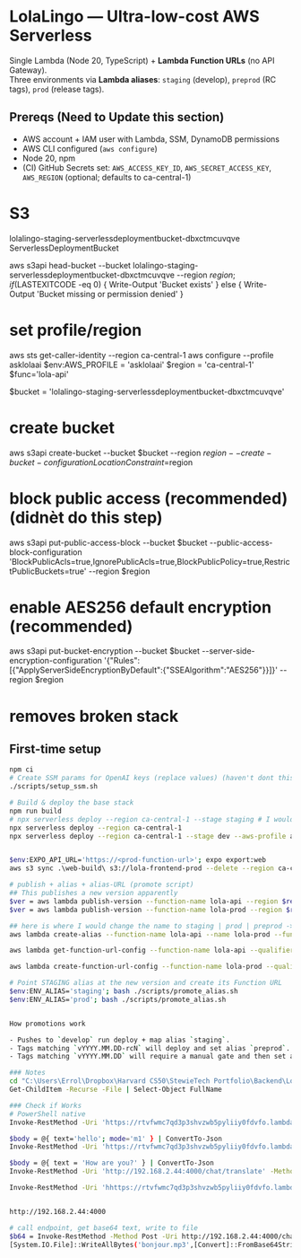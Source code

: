 # LolaLingo — Ultra-low-cost AWS Serverless

Single Lambda (Node 20, TypeScript) + **Lambda Function URLs** (no API Gateway).  
Three environments via **Lambda aliases**: `staging` (develop), `preprod` (RC tags), `prod` (release tags).


## Prereqs (Need to Update this section)
- AWS account + IAM user with Lambda, SSM, DynamoDB permissions
- AWS CLI configured (`aws configure`)
- Node 20, npm
- (CI) GitHub Secrets set: `AWS_ACCESS_KEY_ID`, `AWS_SECRET_ACCESS_KEY`, `AWS_REGION` (optional; defaults to ca-central-1)

# S3
lolalingo-staging-serverlessdeploymentbucket-dbxctmcuvqve       ServerlessDeploymentBucket

aws s3api head-bucket --bucket lolalingo-staging-serverlessdeploymentbucket-dbxctmcuvqve --region $region; if ($LASTEXITCODE -eq 0) { Write-Output 'Bucket exists' } else { Write-Output 'Bucket missing or permission denied' }

# set profile/region
aws sts get-caller-identity --region ca-central-1
aws configure --profile asklolaai
$env:AWS_PROFILE = 'asklolaai'
$region = 'ca-central-1'
$func='lola-api'

$bucket = 'lolalingo-staging-serverlessdeploymentbucket-dbxctmcuvqve'
# create bucket
aws s3api create-bucket --bucket $bucket --region $region --create-bucket-configuration LocationConstraint=$region

# block public access (recommended) (didnèt do this step)
aws s3api put-public-access-block --bucket $bucket --public-access-block-configuration 'BlockPublicAcls=true,IgnorePublicAcls=true,BlockPublicPolicy=true,RestrictPublicBuckets=true' --region $region

# enable AES256 default encryption (recommended)
aws s3api put-bucket-encryption --bucket $bucket --server-side-encryption-configuration '{"Rules":[{"ApplyServerSideEncryptionByDefault":{"SSEAlgorithm":"AES256"}}]}' --region $region

# removes broken stack
<!-- npx serverless remove --stage staging --region $region --aws-profile asklolaai  I would of thought it was this one for sure--> 
<!-- npx serverless remove --stage staging --region $region  -->

## First-time setup
```bash
npm ci
# Create SSM params for OpenAI keys (replace values) (haven't dont this one yet)
./scripts/setup_ssm.sh

# Build & deploy the base stack
npm run build
# npx serverless deploy --region ca-central-1 --stage staging # I would of thought it was this one for sure
npx serverless deploy --region ca-central-1
npx serverless deploy --region ca-central-1 --stage dev --aws-profile asklolaai


$env:EXPO_API_URL='https://<prod-function-url>'; expo export:web
aws s3 sync .\web-build\ s3://lola-frontend-prod --delete --region ca-central-1

# publish + alias + alias-URL (promote script)
## This publishes a new version apparently
$ver = aws lambda publish-version --function-name lola-api --region $region --query 'Version' --output text
$ver = aws lambda publish-version --function-name lola-prod --region $region --query 'Version' --output text

## here is where I would change the name to staging | prod | preprod -> this creates or updates alias
aws lambda create-alias --function-name lola-api --name lola-prod --function-version $ver --region $region 2>$null || aws lambda update-alias --function-name lola-prod --name staging --function-version $ver --region $region

aws lambda get-function-url-config --function-name lola-api --qualifier staging --profile asklolaai --region ca-central-1

aws lambda create-function-url-config --function-name lola-prod --qualifier lola-prod --auth-type NONE --cors 'AllowOrigins=["*"],AllowMethods=["GET","POST","OPTIONS"],AllowHeaders=["*"]' --region $region --query 'FunctionUrl' --output text

# Point STAGING alias at the new version and create its Function URL
$env:ENV_ALIAS='staging'; bash ./scripts/promote_alias.sh
$env:ENV_ALIAS='prod'; bash ./scripts/promote_alias.sh


How promotions work

- Pushes to `develop` run deploy + map alias `staging`.
- Tags matching `vYYYY.MM.DD-rcN` will deploy and set alias `preprod`.
- Tags matching `vYYYY.MM.DD` will require a manual gate and then set alias `prod`.

### Notes
cd "C:\Users\Errol\Dropbox\Harvard CS50\StewieTech Portfolio\Backend\LolaInParis\serverless"
Get-ChildItem -Recurse -File | Select-Object FullName

### Check if Works
# PowerShell native
Invoke-RestMethod -Uri 'https://rtvfwmc7qd3p3shvzwb5pyliiy0fdvfo.lambda-url.ca-central-1.on.aws/health' -Method GET

$body = @{ text='hello'; mode='m1' } | ConvertTo-Json
Invoke-RestMethod -Uri 'https://rtvfwmc7qd3p3shvzwb5pyliiy0fdvfo.lambda-url.ca-central-1.on.aws/chat/send' -Method POST -Body $body -ContentType 'application/json'

$body = @{ text = 'How are you?' } | ConvertTo-Json
Invoke-RestMethod -Uri 'http://192.168.2.44:4000/chat/translate' -Method POST -Body $body -ContentType 'application/json'

Invoke-RestMethod -Uri 'hhttps://rtvfwmc7qd3p3shvzwb5pyliiy0fdvfo.lambda-url.ca-central-1.on.aws/chat/translate' -Method POST -Body $body -ContentType 'application/json'


http://192.168.2.44:4000

# call endpoint, get base64 text, write to file
$b64 = Invoke-RestMethod -Method Post -Uri http://192.168.2.44:4000/chat/tts -Body (@{ text = 'Bonjour'; voiceId = 'LEnmbrrxYsUYS7vsRRwD' } | ConvertTo-Json) -ContentType 'application/json'
[System.IO.File]::WriteAllBytes('bonjour.mp3',[Convert]::FromBase64String($b64))